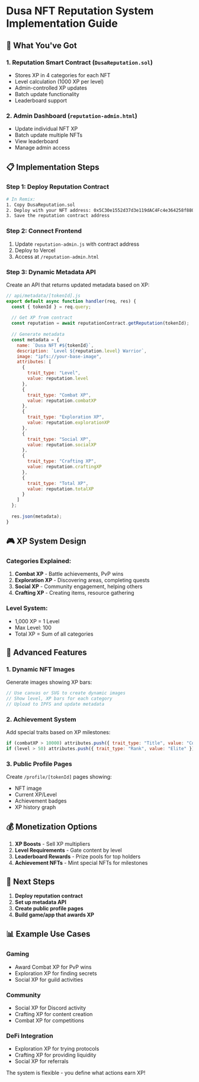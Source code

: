# Dusa NFT Reputation System Implementation Guide

## 🎯 What You've Got

### 1. **Reputation Smart Contract** (`DusaReputation.sol`)
- Stores XP in 4 categories for each NFT
- Level calculation (1000 XP per level)
- Admin-controlled XP updates
- Batch update functionality
- Leaderboard support

### 2. **Admin Dashboard** (`reputation-admin.html`)
- Update individual NFT XP
- Batch update multiple NFTs
- View leaderboard
- Manage admin access

## 📋 Implementation Steps

### Step 1: Deploy Reputation Contract
```bash
# In Remix:
1. Copy DusaReputation.sol
2. Deploy with your NFT address: 0x5C30e1552d37d3e119dAC4Fc4e364258f8809Bd8
3. Save the reputation contract address
```

### Step 2: Connect Frontend
1. Update `reputation-admin.js` with contract address
2. Deploy to Vercel
3. Access at `/reputation-admin.html`

### Step 3: Dynamic Metadata API
Create an API that returns updated metadata based on XP:

```javascript
// api/metadata/[tokenId].js
export default async function handler(req, res) {
  const { tokenId } = req.query;
  
  // Get XP from contract
  const reputation = await reputationContract.getReputation(tokenId);
  
  // Generate metadata
  const metadata = {
    name: `Dusa NFT #${tokenId}`,
    description: `Level ${reputation.level} Warrior`,
    image: "ipfs://your-base-image",
    attributes: [
      {
        trait_type: "Level",
        value: reputation.level
      },
      {
        trait_type: "Combat XP",
        value: reputation.combatXP
      },
      {
        trait_type: "Exploration XP",
        value: reputation.explorationXP
      },
      {
        trait_type: "Social XP",
        value: reputation.socialXP
      },
      {
        trait_type: "Crafting XP",
        value: reputation.craftingXP
      },
      {
        trait_type: "Total XP",
        value: reputation.totalXP
      }
    ]
  };
  
  res.json(metadata);
}
```

## 🎮 XP System Design

### Categories Explained:
1. **Combat XP** - Battle achievements, PvP wins
2. **Exploration XP** - Discovering areas, completing quests
3. **Social XP** - Community engagement, helping others
4. **Crafting XP** - Creating items, resource gathering

### Level System:
- 1,000 XP = 1 Level
- Max Level: 100
- Total XP = Sum of all categories

## 🔧 Advanced Features

### 1. Dynamic NFT Images
Generate images showing XP bars:
```javascript
// Use canvas or SVG to create dynamic images
// Show level, XP bars for each category
// Upload to IPFS and update metadata
```

### 2. Achievement System
Add special traits based on XP milestones:
```javascript
if (combatXP > 10000) attributes.push({ trait_type: "Title", value: "Combat Master" });
if (level > 50) attributes.push({ trait_type: "Rank", value: "Elite" });
```

### 3. Public Profile Pages
Create `/profile/[tokenId]` pages showing:
- NFT image
- Current XP/Level
- Achievement badges
- XP history graph

## 💰 Monetization Options

1. **XP Boosts** - Sell XP multipliers
2. **Level Requirements** - Gate content by level
3. **Leaderboard Rewards** - Prize pools for top holders
4. **Achievement NFTs** - Mint special NFTs for milestones

## 🚀 Next Steps

1. **Deploy reputation contract**
2. **Set up metadata API**
3. **Create public profile pages**
4. **Build game/app that awards XP**

## 📊 Example Use Cases

### Gaming
- Award Combat XP for PvP wins
- Exploration XP for finding secrets
- Social XP for guild activities

### Community
- Social XP for Discord activity
- Crafting XP for content creation
- Combat XP for competitions

### DeFi Integration
- Exploration XP for trying protocols
- Crafting XP for providing liquidity
- Social XP for referrals

The system is flexible - you define what actions earn XP!